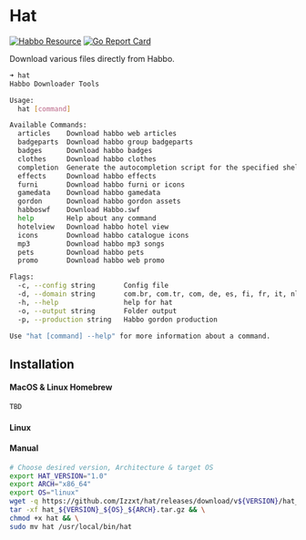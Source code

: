# Hat
[![Habbo Resource](https://github.com/Izzxt/hat/actions/workflows/main.yml/badge.svg?event=workflow_dispatch)](https://github.com/Izzxt/hat/actions/workflows/main.yml)
[![Go Report Card](https://goreportcard.com/badge/github.com/Izzxt/hat)](https://goreportcard.com/report/github.com/Izzxt/hat)

Download various files directly from Habbo.

```sh
➜ hat
Habbo Downloader Tools

Usage:
  hat [command]

Available Commands:
  articles    Download habbo web articles
  badgeparts  Download habbo group badgeparts
  badges      Download habbo badges
  clothes     Download habbo clothes
  completion  Generate the autocompletion script for the specified shell
  effects     Download habbo effects
  furni       Download habbo furni or icons
  gamedata    Download habbo gamedata
  gordon      Download habbo gordon assets
  habboswf    Download Habbo.swf
  help        Help about any command
  hotelview   Download habbo hotel view
  icons       Download habbo catalogue icons
  mp3         Download habbo mp3 songs
  pets        Download habbo pets
  promo       Download habbo web promo

Flags:
  -c, --config string       Config file
  -d, --domain string       com.br, com.tr, com, de, es, fi, fr, it, nl (default "com")
  -h, --help                help for hat
  -o, --output string       Folder output
  -p, --production string   Habbo gordon production

Use "hat [command] --help" for more information about a command.
```

## Installation

#### MacOS & Linux Homebrew
```sh
TBD
```

#### Linux
#### Manual
```sh
# Choose desired version, Architecture & target OS
export HAT_VERSION="1.0"
export ARCH="x86_64"
export OS="linux"
wget -q https://github.com/Izzxt/hat/releases/download/v${VERSION}/hat_${VERSION}_${OS}_${ARCH}.tar.gz && \
tar -xf hat_${VERSION}_${OS}_${ARCH}.tar.gz && \
chmod +x hat && \
sudo mv hat /usr/local/bin/hat
```
